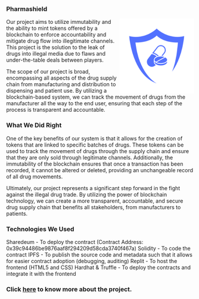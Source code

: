 ### Pharmashield

<a href="https://pharmashield.sanjayrao3.repl.co/"><img align="right" src="assets/transparent-logo.png" width=200></a>

Our project aims to utilize immutability and the ability to mint tokens offered by a blockchain to enforce accountability and mitigate drug flow into illegitimate channels. This project is the solution to the leak of drugs into illegal media due to flaws and under-the-table deals between players.

The scope of our project is broad, encompassing all aspects of the drug supply chain from manufacturing and distribution to dispensing and patient use. By utilizing a blockchain-based system, we can track the movement of drugs from the manufacturer all the way to the end user, ensuring that each step of the process is transparent and accountable.

### What We Did Right

One of the key benefits of our system is that it allows for the creation of tokens that are linked to specific batches of drugs. These tokens can be used to track the movement of drugs through the supply chain and ensure that they are only sold through legitimate channels. Additionally, the immutability of the blockchain ensures that once a transaction has been recorded, it cannot be altered or deleted, providing an unchangeable record of all drug movements.

Ultimately, our project represents a significant step forward in the fight against the illegal drug trade. By utilizing the power of blockchain technology, we can create a more transparent, accountable, and secure drug supply chain that benefits all stakeholders, from manufacturers to patients.

### Technologies We Used

Sharedeum - To deploy the contract (Contract Address: 0x39c94486be9876aaf8f294209d58cda3740f467a)
Solidity - To code the contract
IPFS - To publish the source code and metadata such that it allows for easier contract adoption (debugging, auditing)
Replit - To host the frontend (HTML5 and CSS)
Hardhat & Truffle - To deploy the contracts and integrate it with the frontend

### Click [here](https://pharmashield.sanjayrao3.repl.co/project-brief.pdf) to know more about the project.

